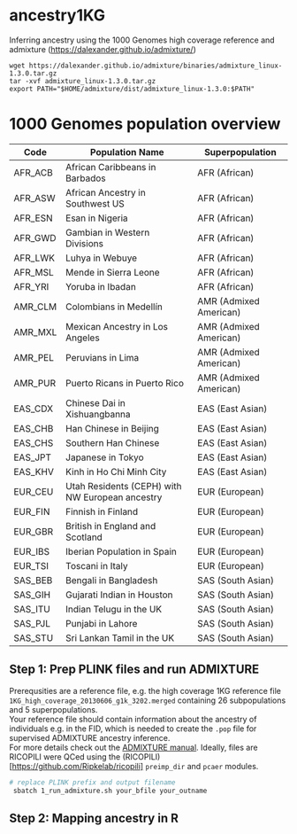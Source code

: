 # ancestry1KG

Inferring ancestry using the 1000 Genomes high coverage reference and admixture (https://dalexander.github.io/admixture/)

```
wget https://dalexander.github.io/admixture/binaries/admixture_linux-1.3.0.tar.gz
tar -xvf admixture_linux-1.3.0.tar.gz
export PATH="$HOME/admixture/dist/admixture_linux-1.3.0:$PATH"
```

# 1000 Genomes population overview
| Code     | Population Name                          | Superpopulation        |
|----------|-------------------------------------------|------------------------|
| AFR_ACB  | African Caribbeans in Barbados            | AFR (African)          |
| AFR_ASW  | African Ancestry in Southwest US          | AFR (African)          |
| AFR_ESN  | Esan in Nigeria                           | AFR (African)          |
| AFR_GWD  | Gambian in Western Divisions              | AFR (African)          |
| AFR_LWK  | Luhya in Webuye                           | AFR (African)          |
| AFR_MSL  | Mende in Sierra Leone                     | AFR (African)          |
| AFR_YRI  | Yoruba in Ibadan                          | AFR (African)          |
| AMR_CLM  | Colombians in Medellín                    | AMR (Admixed American) |
| AMR_MXL  | Mexican Ancestry in Los Angeles           | AMR (Admixed American) |
| AMR_PEL  | Peruvians in Lima                         | AMR (Admixed American) |
| AMR_PUR  | Puerto Ricans in Puerto Rico              | AMR (Admixed American) |
| EAS_CDX  | Chinese Dai in Xishuangbanna              | EAS (East Asian)       |
| EAS_CHB  | Han Chinese in Beijing                    | EAS (East Asian)       |
| EAS_CHS  | Southern Han Chinese                      | EAS (East Asian)       |
| EAS_JPT  | Japanese in Tokyo                         | EAS (East Asian)       |
| EAS_KHV  | Kinh in Ho Chi Minh City                  | EAS (East Asian)       |
| EUR_CEU  | Utah Residents (CEPH) with NW European ancestry | EUR (European)   |
| EUR_FIN  | Finnish in Finland                        | EUR (European)         |
| EUR_GBR  | British in England and Scotland           | EUR (European)         |
| EUR_IBS  | Iberian Population in Spain               | EUR (European)         |
| EUR_TSI  | Toscani in Italy                          | EUR (European)         |
| SAS_BEB  | Bengali in Bangladesh                     | SAS (South Asian)      |
| SAS_GIH  | Gujarati Indian in Houston                | SAS (South Asian)      |
| SAS_ITU  | Indian Telugu in the UK                   | SAS (South Asian)      |
| SAS_PJL  | Punjabi in Lahore                         | SAS (South Asian)      |
| SAS_STU  | Sri Lankan Tamil in the UK                | SAS (South Asian)      |

## Step 1: Prep PLINK files and run ADMIXTURE
Prerequsities are a reference file, e.g. the high coverage 1KG reference file `1KG_high_coverage_20130606_g1k_3202.merged` containing 26 subpopulations and 5 superpopulations. <br>
Your reference file should contain information about the ancestry of individuals e.g. in the FID, which is needed to create the `.pop` file for supervised ADMIXTURE ancestry inference. <br>
For more details check out the [ADMIXTURE manual](https://dalexander.github.io/admixture/admixture-manual.pdf).
Ideally, files are RICOPILI were QCed using the (RICOPILI)[https://github.com/Ripkelab/ricopili] `preimp_dir` and `pcaer` modules.

```bash
# replace PLINK prefix and output filename
 sbatch 1_run_admixture.sh your_bfile your_outname
```

## Step 2: Mapping ancestry in R
```

```